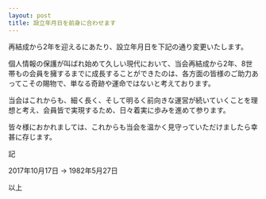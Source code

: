 ```yaml
---
layout: post
title: 設立年月日を前身に合わせます
---
```


再結成から2年を迎えるにあたり、設立年月日を下記の通り変更いたします。

個人情報の保護が叫ばれ始めて久しい現代において、当会再結成から2年、8世帯もの会員を擁するまでに成長することができたのは、各方面の皆様のご助力あってこその賜物で、単なる奇跡や運命ではないと考えております。

当会はこれからも、細く長く、そして明るく前向きな運営が続いていくことを理想と考え、会員皆で実現するため、日々着実に歩みを進めて参ります。

皆々様におかれましては、これからも当会を温かく見守っていただけましたら幸甚に存じます。

記

2017年10月17日 → 1982年5月27日

以上
